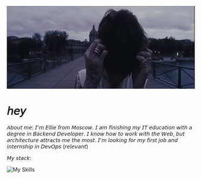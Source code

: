 ![Banner](Airbrush-Image-Enhancer-1756068490576.jpg)


#  𝘩𝘦𝘺

𝘈𝘣𝘰𝘶𝘵 𝘮𝘦:
𝘐'𝘮 𝘌𝘭𝘭𝘪𝘦 𝘧𝘳𝘰𝘮 𝘔𝘰𝘴𝘤𝘰𝘸. 𝘐 𝘢𝘮 𝘧𝘪𝘯𝘪𝘴𝘩𝘪𝘯𝘨 𝘮𝘺 𝘐𝘛 𝘦𝘥𝘶𝘤𝘢𝘵𝘪𝘰𝘯 𝘸𝘪𝘵𝘩 𝘢 𝘥𝘦𝘨𝘳𝘦𝘦 𝘪𝘯 𝘉𝘢𝘤𝘬𝘦𝘯𝘥 𝘋𝘦𝘷𝘦𝘭𝘰𝘱𝘦𝘳. 
𝘐 𝘬𝘯𝘰𝘸 𝘩𝘰𝘸 𝘵𝘰 𝘸𝘰𝘳𝘬 𝘸𝘪𝘵𝘩 𝘵𝘩𝘦 𝘞𝘦𝘣, 𝘣𝘶𝘵 𝘢𝘳𝘤𝘩𝘪𝘵𝘦𝘤𝘵𝘶𝘳𝘦 𝘢𝘵𝘵𝘳𝘢𝘤𝘵𝘴 𝘮𝘦 𝘵𝘩𝘦 𝘮𝘰𝘴𝘵. 
𝘐'𝘮 𝘭𝘰𝘰𝘬𝘪𝘯𝘨 𝘧𝘰𝘳 𝘮𝘺 𝘧𝘪𝘳𝘴𝘵 𝘫𝘰𝘣 𝘢𝘯𝘥 𝘪𝘯𝘵𝘦𝘳𝘯𝘴𝘩𝘪𝘱 𝘪𝘯 𝘋𝘦𝘷𝘖𝘱𝘴 (𝘳𝘦𝘭𝘦𝘷𝘢𝘯𝘵)

𝘔𝘺 𝘴𝘵𝘢𝘤𝘬:

![My Skills](https://skillicons.dev/icons?i=linux,golang,bash,ansible,docker,kubernetes,mysql,postgresql,mongodb,nginx,prometheus,terraform&theme=dark)

<!--[my stack](https://go-skill-icons.vercel.app/api/icons?i=ansible,linux,bash,mysql,docker,golang,kubernetes,arch,terraform,postgresql,nginx,nodejs,mongodb&titles=true)--!>
